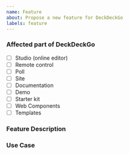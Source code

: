 ```yaml
---
name: Feature
about: Propose a new feature for DeckDeckGo
labels: feature
---
```


### Affected part of DeckDeckGo

<!-- Please check the one that applies to this issue using `x` and remove the others. -->

- [ ] Studio (online editor)
- [ ] Remote control
- [ ] Poll
- [ ] Site
- [ ] Documentation
- [ ] Demo
- [ ] Starter kit
- [ ] Web Components
- [ ] Templates

<!-- In case the affected part would be a Web Component or Template, please specify which of them -->

### Feature Description

<!-- Provide a brief summary of the feature you would like to see. -->

### Use Case

<!-- Describe the use case(s) that the proposed feature would enable. -->
